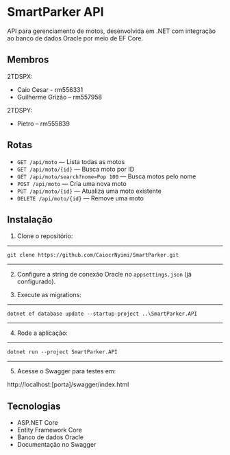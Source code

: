 # SmartParker API

API para gerenciamento de motos, desenvolvida em .NET com integração ao banco de dados Oracle por meio de EF Core.

## Membros

2TDSPX:
- Caio Cesar - rm556331
- Guilherme Grizão – rm557958

2TDSPY:
- Pietro – rm555839

## Rotas

- `GET /api/moto` — Lista todas as motos
- `GET /api/moto/{id}` — Busca moto por ID
- `GET /api/moto/search?nome=Pop 100` — Busca motos pelo nome
- `POST /api/moto` — Cria uma nova moto
- `PUT /api/moto/{id}` — Atualiza uma moto existente
- `DELETE /api/moto/{id}` — Remove uma moto

## Instalação

1. Clone o repositório:
-----------------------------------------------------------
    git clone https://github.com/CaiocrNyimi/SmartParker.git
-----------------------------------------------------------

2. Configure a string de conexão Oracle no `appsettings.json` (já configurado).

3. Execute as migrations:
--------------------------------------------------------------
    dotnet ef database update --startup-project ..\SmartParker.API
--------------------------------------------------------------

4. Rode a aplicação:
----------------------------------------
    dotnet run --project SmartParker.API
----------------------------------------

5. Acesse o Swagger para testes em:

http://localhost:[porta]/swagger/index.html

## Tecnologias
- ASP.NET Core
- Entity Framework Core
- Banco de dados Oracle
- Documentação no Swagger


